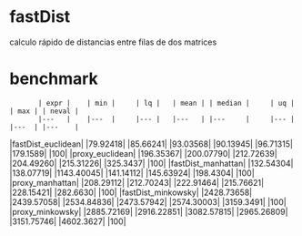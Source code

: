 # fastDist
calculo rápido de distancias entre filas de dos matrices

# benchmark
           | expr |    | min |     | lq |   | mean | | median |     | uq |   | max | | neval |
           |---   |    |---  |     |--- |   |---   | |---     |     |--- |   |---  | |---    |
 |fastDist_euclidean|   |79.92418|   |85.66241|   |93.03568|   |90.13945|   |96.71315|  |179.1589|   |100|
    |proxy_euclidean|  |196.35367|  |200.07790|  |212.72639|  |204.49260|  |215.31226|  |325.3437|   |100|
 |fastDist_manhattan|  |132.54304|  |138.07719|  |1143.40045|  |141.14112|  |145.63924|  |198.4304|   |100|
    |proxy_manhattan|  |208.29112|  |212.70243|  |222.91464|  |215.76621|  |228.15421|  |282.6630|   |100|
 |fastDist_minkowsky| |2428.73658| |2439.57058| |2534.84836| |2473.57942| |2574.30003| |3159.3491|   |100|
    |proxy_minkowsky| |2885.72169| |2916.22851| |3082.57815| |2965.26809| |3151.75746| |4602.3627|   |100|
